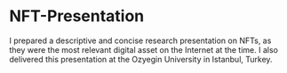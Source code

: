 # NFT-Presentation
I prepared a descriptive and concise research presentation on NFTs, as they were the most relevant digital asset on the Internet at the time. I also delivered this presentation at the Ozyegin University in Istanbul, Turkey.
